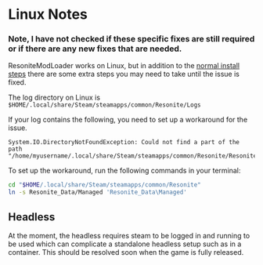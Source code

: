 # Linux Notes

### Note, I have not checked if these specific fixes are still required or if there are any new fixes that are needed.

ResoniteModLoader works on Linux, but in addition to the [normal install steps](../README.md#installation) there are some extra steps you may need to take until the issue is fixed.

The log directory on Linux is `$HOME/.local/share/Steam/steamapps/common/Resonite/Logs`

If your log contains the following, you need to set up a workaround for the issue.

```log
System.IO.DirectoryNotFoundException: Could not find a part of the path "/home/myusername/.local/share/Steam/steamapps/common/Resonite/Resonite_Data\Managed/FrooxEngine.dll".
```

To set up the workaround, run the following commands in your terminal:

```bash
cd "$HOME/.local/share/Steam/steamapps/common/Resonite"
ln -s Resonite_Data/Managed 'Resonite_Data\Managed'
```

## Headless

At the moment, the headless requires steam to be logged in and running to be used which can complicate a standalone headless setup such as in a container. This should be resolved soon when the game is fully released.